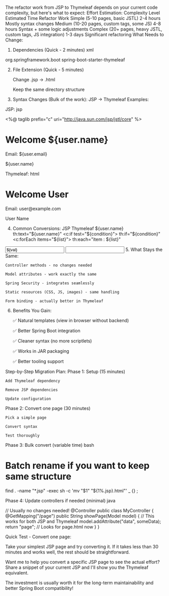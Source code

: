 The refactor work from JSP to Thymeleaf depends on your current code complexity, but here's what to expect:
Effort Estimation:
Complexity Level	Estimated Time	Refactor Work
Simple (5-10 pages, basic JSTL)	2-4 hours	Mostly syntax changes
Medium (10-20 pages, custom tags, some JS)	4-8 hours	Syntax + some logic adjustments
Complex (20+ pages, heavy JSTL, custom tags, JS integration)	1-3 days	Significant refactoring
What Needs to Change:
1. Dependencies (Quick - 2 minutes)
xml

<!-- Remove JSP dependencies -->
<!-- <dependency>
    <groupId>org.apache.tomcat.embed</groupId>
    <artifactId>tomcat-embed-jasper</artifactId>
</dependency>
<dependency>
    <groupId>javax.servlet</groupId>
    <artifactId>jstl</artifactId>
</dependency> -->

<!-- Add Thymeleaf -->
<dependency>
    <groupId>org.springframework.boot</groupId>
    <artifactId>spring-boot-starter-thymeleaf</artifactId>
</dependency>

2. File Extension (Quick - 5 minutes)

    Change .jsp → .html

    Keep the same directory structure

3. Syntax Changes (Bulk of the work):
JSP → Thymeleaf Examples:

JSP:
jsp

<%@ taglib prefix="c" uri="http://java.sun.com/jsp/jstl/core" %>
<h1>Welcome ${user.name}</h1>
<c:if test="${not empty user}">
    <p>Email: ${user.email}</p>
</c:if>
<c:forEach items="${users}" var="user">
    <div>${user.name}</div>
</c:forEach>

Thymeleaf:
html

<!DOCTYPE html>
<html xmlns:th="http://www.thymeleaf.org">
<h1 th:text="'Welcome ' + ${user.name}">Welcome User</h1>
<div th:if="${user != null}">
    <p th:text="'Email: ' + ${user.email}">Email: user@example.com</p>
</div>
<div th:each="user : ${users}">
    <span th:text="${user.name}">User Name</span>
</div>

4. Common Conversions:
JSP	Thymeleaf
${user.name}	th:text="${user.name}"
<c:if test="${condition}">	th:if="${condition}"
<c:forEach items="${list}">	th:each="item : ${list}"
<form action="/submit">	<form th:action="@{/submit}">
<a href="/page">	<a th:href="@{/page}">
<input value="${val}">	<input th:value="${val}">
5. What Stays the Same:

    Controller methods - no changes needed

    Model attributes - work exactly the same

    Spring Security - integrates seamlessly

    Static resources (CSS, JS, images) - same handling

    Form binding - actually better in Thymeleaf

6. Benefits You Gain:

    ✅ Natural templates (view in browser without backend)

    ✅ Better Spring Boot integration

    ✅ Cleaner syntax (no more scriptlets)

    ✅ Works in JAR packaging

    ✅ Better tooling support

Step-by-Step Migration Plan:
Phase 1: Setup (15 minutes)

    Add Thymeleaf dependency

    Remove JSP dependencies

    Update configuration

Phase 2: Convert one page (30 minutes)

    Pick a simple page

    Convert syntax

    Test thoroughly

Phase 3: Bulk convert (variable time)
bash

# Batch rename if you want to keep same structure
find . -name "*.jsp" -exec sh -c 'mv "$1" "${1%.jsp}.html"' _ {} \;

Phase 4: Update controllers if needed (minimal)
java

// Usually no changes needed!
@Controller
public class MyController {
    @GetMapping("/page")
    public String showPage(Model model) {
        // This works for both JSP and Thymeleaf
        model.addAttribute("data", someData);
        return "page"; // Looks for page.html now
    }
}

Quick Test - Convert one page:

Take your simplest JSP page and try converting it. If it takes less than 30 minutes and works well, the rest should be straightforward.

Want me to help you convert a specific JSP page to see the actual effort? Share a snippet of your current JSP and I'll show you the Thymeleaf equivalent.

The investment is usually worth it for the long-term maintainability and better Spring Boot compatibility!